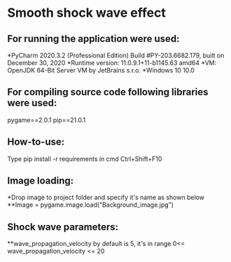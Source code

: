 # Smooth shock wave effect

## For running the application were used:
*PyCharm 2020.3.2 (Professional Edition) Build #PY-203.6682.179, built on December 30, 2020
*Runtime version: 11.0.9.1+11-b1145.63 amd64
*VM: OpenJDK 64-Bit Server VM by JetBrains s.r.o.
*Windows 10 10.0

## For compiling source code following libraries were used:
pygame==2.0.1
pip==21.0.1

## How-to-use:
Type pip install -r requirements in cmd
Ctrl+Shift+F10 

## Image loading:
*Drop image to project folder and specify it's name as shown below
**Image = pygame.image.load("Background_image.jpg")


## Shock wave parameters:

**wave_propagation_velocity by default is 5, it's in range 0<= wave_propagation_velocity <= 20
